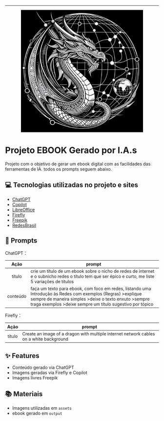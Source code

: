 ------

<p align="center">
<img 
    src="./assets/logo.jpeg"
    width="400"  
/>
</p>

# Projeto EBOOK Gerado por I.A.s

Projeto com o objetivo de gerar um ebook digital com as facilidades das ferramentas de IA. todos os prompts
seguem abaixo.

## 💻 Tecnologias utilizadas no projeto e sites

- [ChatGPT](https://chat.openai.com/) 
- [Copilot](https://www.bing.com/)
- [LibreOffice](https://pt-br.libreoffice.org/)
- [Firefly](https://firefly.adobe.com/)
- [Freepik](https://br.freepik.com/)
- [RedesBrasil](https://www.redesbrasil.com/)
  
## 🧠 Prompts

ChatGPT：

|   Ação   | prompt                                                                                                                                                                                                                                                                         |
| :------: | ------------------------------------------------------------------------------------------------------------------------------------------------------------------------------------------------------------------------------------------------------------------------------ |
|  título  | crie um título de um ebook sobre o nicho de redes de internet e o subnicho redes o título tem que ser épico e curto, me liste 5 variações de títulos |
| conteúdo | faça um texto para ebook, com foco em redes, listando uma Introdução às Redes com exemplos {Regras} >explique sempre de maneira simples >deixe o texto enxuto >sempre traga exemplos >deixe sempre um título sugestivo por tópico |


Firefly：

|  Ação  | prompt                                                                                 |
| :----: | -------------------------------------------------------------------------------------- |
| título | Create an image of a dragon with multiple internet network cables on a white background|

## ✨ Features

- Conteúdo gerado via ChatGPT
- Imagens geradas via Firefly e Copilot
- Imagens livres Freepik

## 📚 Materiais

- Imagens utilizadas em `assets`
- ebook gerado em `output`
